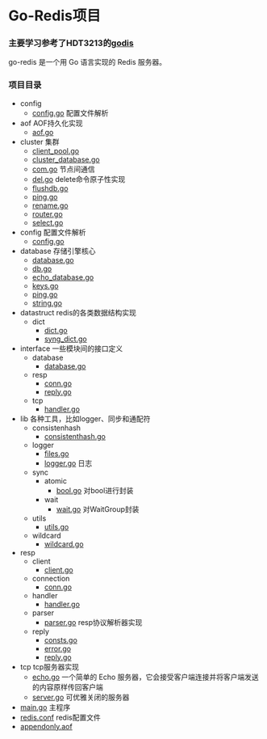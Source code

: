 # Go-Redis项目

### 主要学习参考了HDT3213的[godis](https://github.com/HDT3213/godis)
go-redis 是一个用 Go 语言实现的 Redis 服务器。
### 项目目录
* config
    - [config.go](config/config.go) 配置文件解析
* aof AOF持久化实现
    - [aof.go](aof/aof.go)
* cluster 集群
    - [client_pool.go](cluster/client_pool.go)
    - [cluster_database.go](cluster/cluster_database.go)
    - [com.go](cluster/com.go) 节点间通信
    - [del.go](cluster/del.go) delete命令原子性实现
    - [flushdb.go](cluster/flushdb.go)
    - [ping.go](cluster/ping.go)
    - [rename.go](cluster/rename.go)
    - [router.go](cluster/router.go)
    - [select.go](cluster/select.go)
* config 配置文件解析
    - [config.go](config/config.go)
* database 存储引擎核心 
    - [database.go](database/database.go)
    - [db.go](database/db.go)
    - [echo_database.go](database/echo_database.go)
    - [keys.go](database/keys.go)
    - [ping.go](database/ping.go)
    - [string.go](database/string.go)
* datastruct redis的各类数据结构实现
    * dict
        - [dict.go](datastruct/dict/dict.go)
        - [syng_dict.go](datastruct/dict/sync_dict.go)
* interface 一些模块间的接口定义
    * database
        - [database.go](interface/database/database.go)
    * resp
        - [conn.go](interface/resp/conn.go)
        - [reply.go](interface/resp/reply.go)
    * tcp
        - [handler.go](interface/tcp/handler.go)
* lib 各种工具，比如logger、同步和通配符
    * consistenhash
        - [consistenthash.go](lib/consistenhash/consistenthash.go)
    * logger
        - [files.go](lib/logger/files.go)
        - [logger.go](lib/logger/logger.go) 日志
    * sync
        * atomic
            - [bool.go](lib/sync/atomic/bool.go) 对bool进行封装
        * wait
            - [wait.go](lib/sync/wait/wait.go) 对WaitGroup封装
    * utils
        - [utils.go](lib/utils/utils.go)
    * wildcard
        - [wildcard.go](lib/wildcard/wildcard.go)
* resp
    * client
        - [client.go](resp/client/client.go)
    * connection
        - [conn.go](resp/connection/conn.go)
    * handler
        - [handler.go](resp/handler/handler.go)
    * parser
        - [parser.go](resp/parser/parser.go) resp协议解析器实现
    * reply
        - [consts.go](resp/reply/consts.go)
        - [error.go](resp/reply/error.go)
        - [reply.go](resp/reply/reply.go)
* tcp tcp服务器实现
    - [echo.go](tcp/echo.go) 一个简单的 Echo 服务器，它会接受客户端连接并将客户端发送的内容原样传回客户端
    - [server.go](tcp/server.go) 可优雅关闭的服务器
* [main.go](main.go) 主程序
* [redis.conf](redis.conf) redis配置文件
* [appendonly.aof](appendonly.aof)